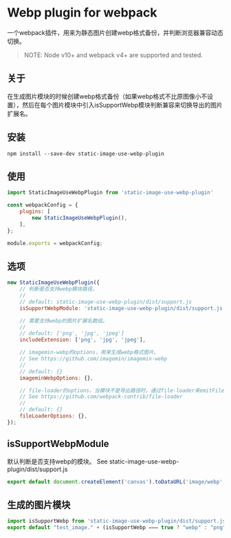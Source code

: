 # Webp plugin for webpack

一个webpack插件，用来为静态图片创建webp格式备份，并判断浏览器兼容动态切换。

> NOTE: Node v10+ and webpack v4+ are supported and tested.

## 关于

在生成图片模块的时候创建webp格式备份（如果webp格式不比原图像小不设置），然后在每个图片模块中引入isSupportWebp模块判断兼容来切换导出的图片扩展名。

## 安装

`npm install --save-dev static-image-use-webp-plugin`

## 使用

```js
import StaticImageUseWebpPlugin from 'static-image-use-webp-plugin'

const webpackConfig = {
    plugins: [
        new StaticImageUseWebpPlugin(),
    ],
};

module.exports = webpackConfig;
```

## 选项

```js
new StaticImageUseWebpPlugin({
    // 判断是否支持webp模块路径。
    //
    // default: static-image-use-webp-plugin/dist/support.js
    isSupportWebpModule: 'static-image-use-webp-plugin/dist/support.js',

    // 需要支持webp的图片扩展名数组。
    //
    // default: ['png', 'jpg', 'jpeg']
    includeExtension: ['png', 'jpg', 'jpeg'],

    // imagemin-webp的options，用来生成webp格式图片。
    // See https://github.com/imagemin/imagemin-webp
    //
    // default: {}
    imageminWebpOptions: {},

    // file-loader的options，当模块不是导出路径时，通过file-loader来emitFile文件，并获取导出路径。
    // See https://github.com/webpack-contrib/file-loader
    //
    // default: {}
    fileLoaderOptions: {},
});
```

## isSupportWebpModule

默认判断是否支持webp的模块。
See static-image-use-webp-plugin/dist/support.js

```js
export default document.createElement('canvas').toDataURL('image/webp', 0.5).indexOf('data:image/webp') === 0
```

## 生成的图片模块

```js
import isSupportWebp from 'static-image-use-webp-plugin/dist/support.js';
export default "test_image." + (isSupportWebp === true ? "webp" : "png") + ""
```
